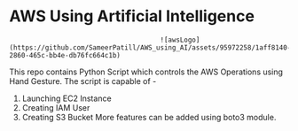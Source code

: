 # AWS Using Artificial Intelligence
                                          ![awsLogo](https://github.com/SameerPatill/AWS_using_AI/assets/95972258/1aff8140-2860-465c-bb4e-db76fc664c1b)

This repo contains Python Script which controls the AWS Operations using Hand Gesture.
The script is capable of -
  1. Launching EC2 Instance
  2. Creating IAM User
  3. Creating S3 Bucket
More features can be added using boto3 module.
